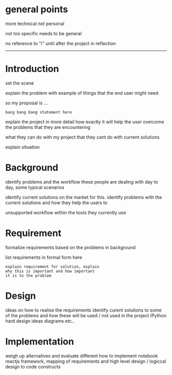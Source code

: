 # general points
more technical not personal

not too specific needs to be general

no reference to "i" until after the project in reflection

---

# Introduction
  set the scene

  explain the problem with example of things that the end user might need

  so my proposal is ...

    bang bang bang statement here

  explain the project in more detail how exactly it will help the user overcome the problems that they are encountering

  what they can do with my project that they cant do with current solutions

  explain situation

# Background
  identify problems and the workflow these people are dealing with day to day, some typical scenarios

  identify current solutions on the market for this. identify problems with the current solutions and how they help the users to

  unsupported workflow within the tools they currently use

# Requirement
  formalize requirements based on the problems in background

  list requirements in formal form here

    explain requirement for solution, explain
    why this is important and how important
    it is to the problem

# Design
  ideas on how to realise the requirements
  identify curent solutions to some of the problems and how these will be used / not used in the project
  IPython
  hard design ideas diagrams etc..

# Implementation
  weigh up alternatives and evaluate different how to implement notebook
  reactjs framework,
  mapping of requirements and high level design / logiccal design to code constructs
